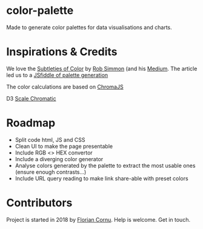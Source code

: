 # color-palette

Made to generate color palettes for data visualisations and charts.


# Inspirations & Credits

We love the [Subtleties of Color](https://earthobservatory.nasa.gov/blogs/elegantfigures/2013/08/05/subtleties-of-color-part-1-of-6) by [Rob Simmon](https://twitter.com/rsimmon) (and his [Medium](https://medium.com/@robsimmon).
The article led us to a [JSfiddle of palette generation](http://jsfiddle.net/d6wXV/6/embedded/result)

The color calculations are based on [ChromaJS](http://gka.github.io/chroma.js)

D3 [Scale Chromatic](https://github.com/d3/d3-scale-chromatic/blob/master/README.md)

# Roadmap
- Split code html, JS and CSS
- Clean UI to make the page presentable
- Include RGB <> HEX convertor
- Include a diverging color generator
- Analyse colors generated by the palette to extract the most usable ones (ensure enough contrasts...)
- Include URL query reading to make link share-able with preset colors


# Contributors

Project is started in 2018 by [Florian Cornu](https://github.com/floriancornu).
Help is welcome. Get in touch.
